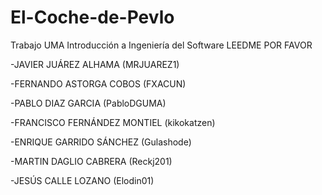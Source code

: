 # El-Coche-de-Pevlo
Trabajo UMA Introducción a Ingeniería del Software
 LEEDME POR FAVOR

-JAVIER JUÁREZ ALHAMA (MRJUAREZ1)

-FERNANDO ASTORGA COBOS (FXACUN)

-PABLO DIAZ GARCIA (PabloDGUMA)

-FRANCISCO FERNÁNDEZ MONTIEL (kikokatzen)

-ENRIQUE GARRIDO SÁNCHEZ (Gulashode)

-MARTIN DAGLIO CABRERA (Reckj201)

-JESÚS CALLE LOZANO (Elodin01)
